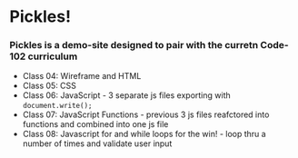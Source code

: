 # Pickles!
### Pickles is a demo-site designed to pair with the curretn Code-102 curriculum
- Class 04: Wireframe and HTML
- Class 05: CSS
- Class 06: JavaScript - 3 separate js files exporting with `document.write();`
- Class 07: JavaScript Functions - previous 3 js files reafctored into functions and combined into one js file
- Class 08: Javascript for and while loops for the win! - loop thru a number of times and validate user input
